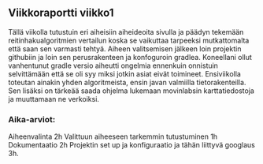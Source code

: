 ## Viikkoraportti viikko1

Tällä viikolla tutustuin eri aiheisiin aiheideoita sivulla ja päädyn tekemään reitinhakualgoritmien vertailun koska se vaikuttaa tarpeeksi mutkattomalta että saan sen varmasti tehtyä.
Aiheen valitsemisen jälkeen loin projektin githubiin ja loin sen perusrakenteen ja konfoguroin gradlea. 
Koneellani ollut vanhentunut gradle versio aiheutti ongelmia ennenkuin onnistuin selvittämään että se oli syy miksi jotkin asiat eivät toimineet. 
Ensiviikolla toteutan ainakin yhden algoritmeista, ensin javan valmiilla tietorakenteilla. Sen lisäksi on tärkeää saada ohjelma lukemaan movinlabsin karttatiedostoja ja muuttamaan ne verkoiksi. 

### Aika-arviot:
Aiheenvalinta 2h
Valittuun aiheeseen tarkemmin tutustuminen 1h
Dokumentaatio 2h
Projektin set up ja konfiguraatio ja tähän liittyvä googlaus 3h.
